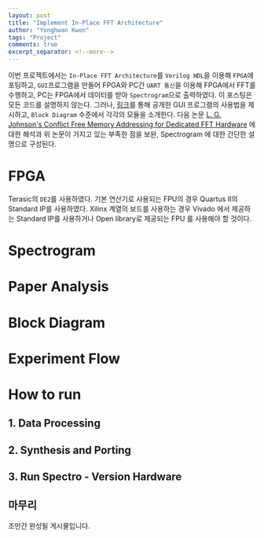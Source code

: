 ```yaml
---
layout: post
title: "Implement In-Place FFT Architecture"
author: "Yonghwan Kwon"
tags: "Project"
comments: true
excerpt_separator: <!--more-->
---
```


이번 프로젝트에서는 `In-Place FFT Architecture`를 `Verilog HDL`을 이용해 `FPGA`에 포팅하고, `GUI`프로그램을 만들어 FPGA와 PC간 `UART 통신`을 이용해 FPGA에서 FFT를 수행하고, PC는 FPGA에서 데이터를 받아 `Spectrogram`으로 출력하였다. <!--more--> 
이 포스팅은 모든 코드를 설명하지 않는다. 그러나, [링크](https://github.com/yhkwon6658/Inplace-FFT)를 통해 공개한 GUI 프로그램의 사용법을 제시하고, `Block Diagram` 수준에서 각각의 모듈을 소개한다. 다음 논문 [L. G. Johnson's Conflict Free Memory Addressing for Dedicated FFT Hardware](https://ieeexplore.ieee.org/document/142032) 에 대한 해석과 위 논문이 가지고 있는 부족한 점을 보완, Spectrogram 에 대한 간단한 설명으로 구성된다.

# FPGA
Terasic의 `DE2`를 사용하였다.
기본 연산기로 사용되는 FPU의 경우 Quartus II의 Standard IP를 사용하였다.
Xilinx 계열의 보드를 사용하는 경우 Vivado 에서 제공하는 Standard IP를 사용하거나 Open library로 제공되는 FPU 를 사용해야 할 것이다.

# Spectrogram

# Paper Analysis

# Block Diagram

# Experiment Flow

# How to run
## 1. Data Processing

## 2. Synthesis and Porting

## 3. Run Spectro - Version Hardware

## 마무리
조만간 완성될 게시물입니다.